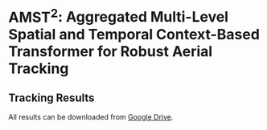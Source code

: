 # $\textbf{AMST}^2$: Aggregated Multi-Level Spatial and Temporal Context-Based Transformer for Robust Aerial Tracking

## Tracking Results
All results can be downloaded from [Google Drive](https://drive.google.com/file/d/1_hfuoLLqaq1dVpsXeU2k0QzzM-5V4Ht1/view?usp=share_link).
